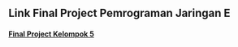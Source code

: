 ## Link Final Project Pemrograman Jaringan E
#### [Final Project Kelompok 5](https://github.com/arommal/Pemrograman_Jaringan_E_Kelompok_5/tree/FinalProject)
